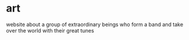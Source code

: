 # art
website about a group of extraordinary beings who form a band and take over the world with their great tunes
